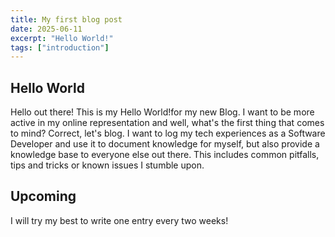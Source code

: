 ```yaml
---
title: My first blog post
date: 2025-06-11
excerpt: "Hello World!"
tags: ["introduction"]
---
```


## Hello World

Hello out there! This is my Hello World!for my new Blog. 
I want to be more active in my online representation and well, what's the first thing that comes to mind? 
Correct, let's blog. 
I want to log my tech experiences as a Software Developer and use it to document knowledge for myself, 
but also provide a knowledge base to everyone else out there.
This includes common pitfalls, tips and tricks or known issues I stumble upon.

## Upcoming

I will try my best to write one entry every two weeks!